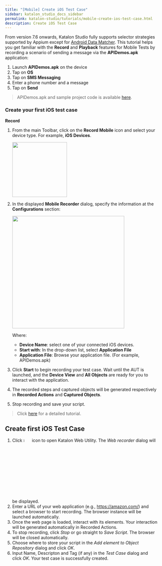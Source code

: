 ```yaml
---
title: "[Mobile] Create iOS Test Case"
sidebar: katalon_studio_docs_sidebar
permalink: katalon-studio/tutorials/mobile-create-ios-test-case.html
description: Create iOS Test Case 
---
```


From version 7.6 onwards, Katalon Studio fully supports selector strategies supported by Appium except for [Android Data Matcher](https://docs.katalon.com/katalon-studio/docs/locators_object_identification.html). This tutorial helps you get familiar with the **Record** and **Playback** features for Mobile Tests by recording a scenario of sending a message via the **APIDemos.apk** application:

1. Launch **APIDemos.apk** on the device
2. Tap on **OS**
3. Tap on **SMS Messaging**
4. Enter a phone number and a message
5. Tap on **Send**

> APIDemos.apk and sample project code is available [here](https://github.com/katalon-studio-samples/sample-Android-demo-project).

### Create your first iOS test case

**Record**

1. From the main Toolbar, click on the **Record Mobile** icon and select your device type. For example, **iOS Devices**.

   <img src="https://github.com/katalon-studio/docs-images/raw/master/katalon-studio/docs/mobile-recorder-76/iOS-devices.png" width=180>

2. In the displayed **Mobile Recorder** dialog, specify the information at the **Configurations** section:

   <img src="https://github.com/katalon-studio/docs-images/raw/master/katalon-studio/docs/record-mobile-utility/configurations.png" width=369>
   
   Where:

   * **Device Name**: select one of your connected iOS  devices.
   * **Start with**: In the drop-down list, select **Application File**
   * **Application File**: Browse your application file. (For example, APIDemos.apk)

3. Click **Start** to begin recording your test case. Wait until the AUT is launched, and the **Device View** and **All Objects** are ready for you to interact with the application.

4. The recorded steps and captured objects will be generated respectively in **Recorded Actions** and **Captured Objects**.

5. Stop recording and save your script.

> Click [here](https://docs.katalon.com/katalon-studio/docs/mobile-recorder-tutorials.html) for a detailed tutorial.






## Create first iOS Test Case

1. Click <img alt="Native Windows Recorder without coordinates" src="https://github.com/katalon-studio/docs-images/raw/master/katalon-studio/docs/record-web-utility/Screen-Shot-2018-06-27-at-09.41.37.png" width=5%> icon to open Katalon Web Utility. The *Web recorder* dialog will be displayed.
2. Enter a URL of your web application (e.g., https://amazon.com/) and select a browser to start recording. The browser instance will be launched automatically.
3. Once the web page is loaded, interact with its elements. Your interaction will be generated automatically in Recorded Actions.
4. To stop recording, click *Stop* or go straight to *Save Script*. The browser will be closed automatically.
5. Choose where to store your script in the *Add element to Object Repository* dialog and click *OK*.
6. Input Name, Descripton and Tag (if any) in the *Test Case* dialog and click *OK*. Your test case is successfully created.
